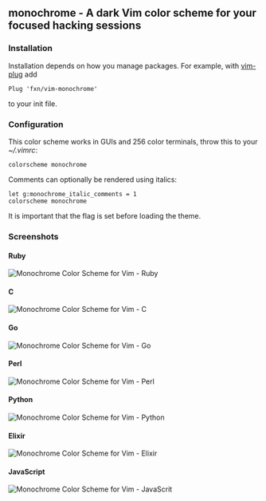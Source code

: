 ## monochrome - A dark Vim color scheme for your focused hacking sessions

### Installation

Installation depends on how you manage packages. For example, with
[vim-plug](https://github.com/junegunn/vim-plug) add

```
Plug 'fxn/vim-monochrome'
```

to your init file.

### Configuration

This color scheme works in GUIs and 256 color terminals, throw this to your
_~/.vimrc_:

    colorscheme monochrome

Comments can optionally be rendered using italics:

    let g:monochrome_italic_comments = 1
    colorscheme monochrome

It is important that the flag is set before loading the theme.

### Screenshots

#### Ruby

![Monochrome Color Scheme for Vim - Ruby](img/ruby.jpg)

#### C

![Monochrome Color Scheme for Vim - C](img/c.jpg)

#### Go

![Monochrome Color Scheme for Vim - Go](img/go.jpg)

#### Perl

![Monochrome Color Scheme for Vim - Perl](img/perl.jpg)

#### Python

![Monochrome Color Scheme for Vim - Python](img/python.jpg)

#### Elixir

![Monochrome Color Scheme for Vim - Elixir](img/elixir.jpg)

#### JavaScript

![Monochrome Color Scheme for Vim - JavaScrit](img/javascript.jpg)

